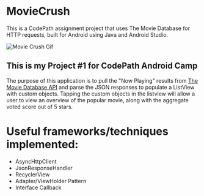 # MovieCrush
This is a CodePath assignment project that uses The Movie Database for HTTP requests, built for Android using Java and Android Studio. 

![Movie Crush Gif](/moviecrush.gif "An animated image showing use.")

## This is my Project #1 for CodePath Android Camp

The purpose of this application is to pull the "Now Playing" results from [The Movie Database API](https://www.themoviedb.org/documentation/api) and parse the JSON responses to populate a ListView with custom objects. Tapping the custom objects in the listview will allow a user to view an overview of the popular movie, along with the aggregate voted score out of 5 stars.  
  
# Useful frameworks/techniques implemented:  

* AsyncHttpClient  
* JsonResponseHandler  
* RecyclerView  
* Adapter/ViewHolder Pattern
* Interface Callback